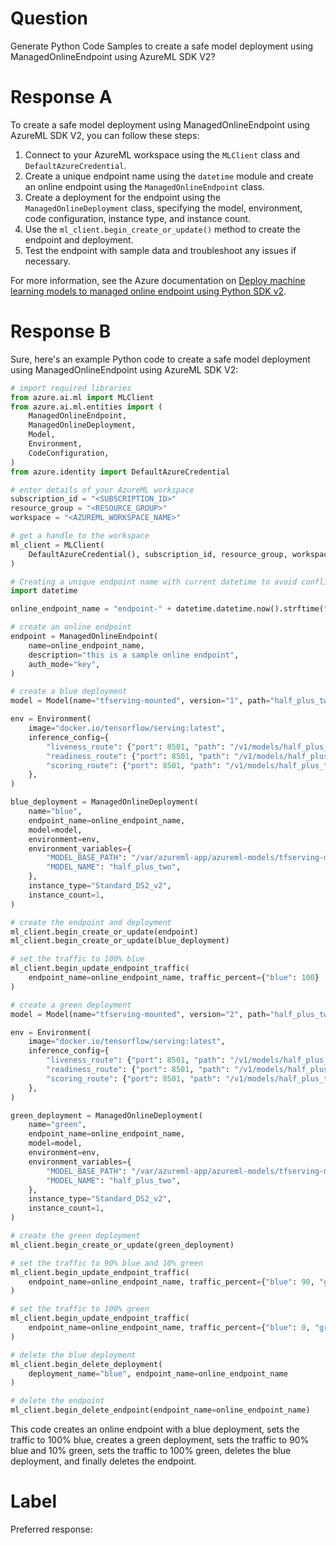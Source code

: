 
# Question

Generate Python Code Samples to create a safe model deployment using ManagedOnlineEndpoint using AzureML SDK V2?

# Response A

To create a safe model deployment using ManagedOnlineEndpoint using AzureML SDK V2, you can follow these steps:

1. Connect to your AzureML workspace using the `MLClient` class and `DefaultAzureCredential`.
2. Create a unique endpoint name using the `datetime` module and create an online endpoint using the `ManagedOnlineEndpoint` class.
3. Create a deployment for the endpoint using the `ManagedOnlineDeployment` class, specifying the model, environment, code configuration, instance type, and instance count.
4. Use the `ml_client.begin_create_or_update()` method to create the endpoint and deployment.
5. Test the endpoint with sample data and troubleshoot any issues if necessary.

For more information, see the Azure documentation on [Deploy machine learning models to managed online endpoint using Python SDK v2](https://docs.microsoft.com/en-us/azure/machine-learning/how-to-deploy-managed-online-endpoint-sdk-v2).

# Response B

Sure, here's an example Python code to create a safe model deployment using ManagedOnlineEndpoint using AzureML SDK V2:

```python
# import required libraries
from azure.ai.ml import MLClient
from azure.ai.ml.entities import (
    ManagedOnlineEndpoint,
    ManagedOnlineDeployment,
    Model,
    Environment,
    CodeConfiguration,
)
from azure.identity import DefaultAzureCredential

# enter details of your AzureML workspace
subscription_id = "<SUBSCRIPTION_ID>"
resource_group = "<RESOURCE_GROUP>"
workspace = "<AZUREML_WORKSPACE_NAME>"

# get a handle to the workspace
ml_client = MLClient(
    DefaultAzureCredential(), subscription_id, resource_group, workspace
)

# Creating a unique endpoint name with current datetime to avoid conflicts
import datetime

online_endpoint_name = "endpoint-" + datetime.datetime.now().strftime("%m%d%H%M%f")

# create an online endpoint
endpoint = ManagedOnlineEndpoint(
    name=online_endpoint_name,
    description="this is a sample online endpoint",
    auth_mode="key",
)

# create a blue deployment
model = Model(name="tfserving-mounted", version="1", path="half_plus_two")

env = Environment(
    image="docker.io/tensorflow/serving:latest",
    inference_config={
        "liveness_route": {"port": 8501, "path": "/v1/models/half_plus_two"},
        "readiness_route": {"port": 8501, "path": "/v1/models/half_plus_two"},
        "scoring_route": {"port": 8501, "path": "/v1/models/half_plus_two:predict"},
    },
)

blue_deployment = ManagedOnlineDeployment(
    name="blue",
    endpoint_name=online_endpoint_name,
    model=model,
    environment=env,
    environment_variables={
        "MODEL_BASE_PATH": "/var/azureml-app/azureml-models/tfserving-mounted/1",
        "MODEL_NAME": "half_plus_two",
    },
    instance_type="Standard_DS2_v2",
    instance_count=1,
)

# create the endpoint and deployment
ml_client.begin_create_or_update(endpoint)
ml_client.begin_create_or_update(blue_deployment)

# set the traffic to 100% blue
ml_client.begin_update_endpoint_traffic(
    endpoint_name=online_endpoint_name, traffic_percent={"blue": 100}
)

# create a green deployment
model = Model(name="tfserving-mounted", version="2", path="half_plus_two")

env = Environment(
    image="docker.io/tensorflow/serving:latest",
    inference_config={
        "liveness_route": {"port": 8501, "path": "/v1/models/half_plus_two"},
        "readiness_route": {"port": 8501, "path": "/v1/models/half_plus_two"},
        "scoring_route": {"port": 8501, "path": "/v1/models/half_plus_two:predict"},
    },
)

green_deployment = ManagedOnlineDeployment(
    name="green",
    endpoint_name=online_endpoint_name,
    model=model,
    environment=env,
    environment_variables={
        "MODEL_BASE_PATH": "/var/azureml-app/azureml-models/tfserving-mounted/2",
        "MODEL_NAME": "half_plus_two",
    },
    instance_type="Standard_DS2_v2",
    instance_count=1,
)

# create the green deployment
ml_client.begin_create_or_update(green_deployment)

# set the traffic to 90% blue and 10% green
ml_client.begin_update_endpoint_traffic(
    endpoint_name=online_endpoint_name, traffic_percent={"blue": 90, "green": 10}
)

# set the traffic to 100% green
ml_client.begin_update_endpoint_traffic(
    endpoint_name=online_endpoint_name, traffic_percent={"blue": 0, "green": 100}
)

# delete the blue deployment
ml_client.begin_delete_deployment(
    deployment_name="blue", endpoint_name=online_endpoint_name
)

# delete the endpoint
ml_client.begin_delete_endpoint(endpoint_name=online_endpoint_name)
``` 

This code creates an online endpoint with a blue deployment, sets the traffic to 100% blue, creates a green deployment, sets the traffic to 90% blue and 10% green, sets the traffic to 100% green, deletes the blue deployment, and finally deletes the endpoint.

# Label

Preferred response: 
